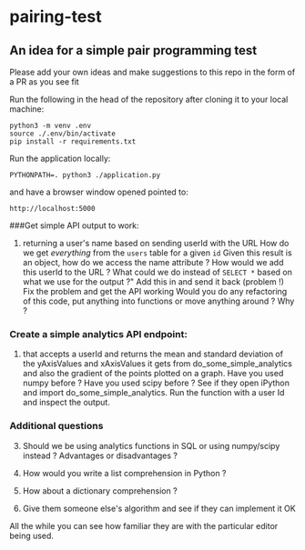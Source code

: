 # pairing-test
## An idea for a simple pair programming test
Please add your own ideas and make suggestions to this repo in the form of a PR as you see fit


Run the following in the head of the repository after cloning it to your local machine:

```
python3 -m venv .env
source ./.env/bin/activate
pip install -r requirements.txt
```


Run the application locally: 

```
PYTHONPATH=. python3 ./application.py
```

and have a browser window opened pointed to:

```
http://localhost:5000
```


###Get simple API output to work:
1. returning a user's name based on sending userId with the URL
How do we get *everything* from the `users` table for a given `id`
Given this result is an object, how do we access the name attribute ?
How would we add this userId to the URL ?
What could we do instead of `SELECT *` based on what we use for the output ?" 
Add this in and send it back (problem !)
Fix the problem and get the API working
Would you do any refactoring of this code, put anything into functions or move anything around ? Why ?


### Create a simple analytics API endpoint: 
1. that accepts a userId and returns the mean and standard deviation of the yAxisValues and xAxisValues it gets from do_some_simple_analytics and also the gradient of the points plotted on a graph.
Have you used numpy before ? 
Have you used scipy before ?
See if they open iPython and import do_some_simple_analytics. 
Run the function with a user Id and inspect the output.

### Additional questions

3. Should we be using analytics functions in SQL or using numpy/scipy instead ? Advantages or disadvantages ?

4. How would you write a list comprehension in Python ?

5. How about a dictionary comprehension ?

6. Give them someone else's algorithm and see if they can implement it OK

All the while you can see how familiar they are with the particular editor being used.